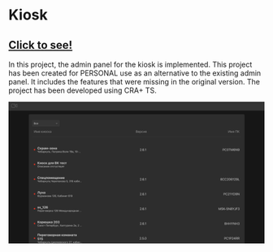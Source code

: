 # Kiosk

## [Click to see!](https://poldyaich97.github.io/kiosks)

In this project, the admin panel for the kiosk is implemented.
This project has been created for PERSONAL use as an alternative to the existing admin panel. It includes the features that were missing in the original version. The project has been developed using CRA+ TS.

![Search implementation.](https://raw.githubusercontent.com/Poldyaich97/admtalk/master/img/talkMenu.png)
